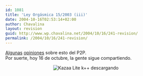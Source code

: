 ```yaml
---
id: 1081
title: 'Ley Orgásmica 15/2003 (iii)'
date: 2004-10-16T02:53:14+02:00
author: Chavalina
layout: revision
guid: http://www.wp.chavalina.net/2004/10/16/241-revision/
permalink: /2004/10/16/241-revision/
---
```

<a href="http://www.internautas.org/article.php?sid=1973&mode=thread&order=0" target="_blank">Algunas</a> <a href="http://www.acam.es/noticias_detalle.php?id=259" target="_blank">opiniones</a> sobre esto del P2P.  
Por suerte, hoy 16 de octubre, la gente sigue compartiendo.

<p align="center">
  <img class="imgcentro" src="http://www.chavalina.net/imagenes/fotos/kazaa.jpg" alt="Kazaa Lite k++ descargando" />
</p>